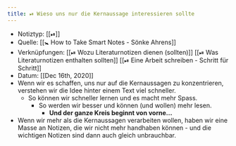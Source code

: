 ```yaml
---
title: ⏯ Wieso uns nur die Kernaussage interessieren sollte
---
```


- Notiztyp: [[⏯]]
- Quelle: [[🚼 How to Take Smart Notes - Sönke Ahrens]]
- Verknüpfungen: [[⏯ Wozu Literaturnotizen dienen (sollten)]] [[⏯ Was Literaturnotizen enthalten sollten]] [[⏯ Eine Arbeit schreiben - Schritt für Schritt]]
- Datum: [[Dec 16th, 2020]]
- Wenn wir es schaffen, uns nur auf die Kernaussagen zu konzentrieren, verstehen wir die Idee hinter einem Text viel schneller.
	- So können wir schneller lernen und es macht mehr Spass.
		- So werden wir besser und können (und wollen) mehr lesen.
			- __Und der ganze Kreis beginnt von vorne...__
- Wenn wir mehr als die Kernaussagen verarbeiten wollen, haben wir eine Masse an Notizen, die wir nicht mehr handhaben können - und die wichtigen Notizen sind dann auch gleich unbrauchbar.